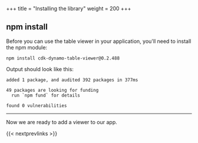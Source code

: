 +++
title = "Installing the library"
weight = 200
+++

## npm install

Before you can use the table viewer in your application, you'll need to install
the npm module:

```
npm install cdk-dynamo-table-viewer@0.2.488
```

Output should look like this:

```
added 1 package, and audited 392 packages in 377ms

49 packages are looking for funding
  run `npm fund` for details

found 0 vulnerabilities
```

----

Now we are ready to add a viewer to our app.

{{< nextprevlinks >}}